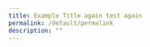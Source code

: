 ```yaml
---
title: Example Title again test again
permalink: /default/permalink
description: ""
---
```









